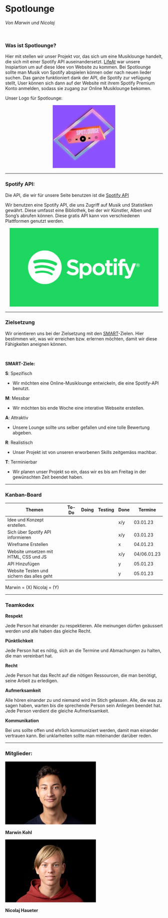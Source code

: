 # Spotlounge 
_Von Marwin und Nicolaj_

<br>

### Was ist Spotlounge?

Hier mit stellen wir unser Projekt vor, das sich um eine Musiklounge handelt, die sich mit einer Spotify API auseinandersetzt. [LifeAt](https://lifeat.io/) war unsere Inspiartion um auf diese Idee von Website zu kommen. Bei Spotlounge sollte man Musik von Spotify abspielen können oder nach neuen lieder suchen. Das ganze funktioniert dank der API, die Spotify zur vefügung stellt, User können sich dann auf der Website mit ihrem Spotify Premium Konto anmelden, sodass sie zugang zur Online Musiklounge bekomen.

Unser Logo für Spotlounge:

<center><img src="Client/src/Images/Logo.jpg" alt="Logo von Spotlounge" width="200" height="200"></center>

---

### Spotify API:

Die API, die wir für unsere Seite benutzen ist die [Spotify API](https://developer.spotify.com/discover/)

Wir benutzen eine Spotify API, die uns Zugriff auf Musik und Statistiken gewährt. Diese umfasst eine Bibliothek, bei der wir Künstler, Alben und Song’s abrufen können. Diese gratis API kann von verschiedenen Plattformen genutzt werden.

<center><img src="Client/src/Images/Spotify_Bild.png" alt="Logo von Spotlounge" height="250"></center>

---

### Zielsetzung

Wir orientieren uns bei der Zielsetzung mit den [SMART](https://kommunalwiki.boell.de/index.php/SMART-Ziele#:~:text=SMART%20ist%20die%20Abkürzung%20für,attraktiv%2C%20realistisch%20und%20terminiert%20sein.)-Zielen. Hier bestimmen wir, was wir erreichen bzw. erlernen möchten, damit wir diese Fähigkeiten aneignen können.

<br>

**SMART-Ziele:**  

**S**: Spezifisch 
- Wir möchten eine Online-Musiklounge entwickeln, die eine Spotify-API benutzt.

**M**: Messbar
- Wir möchten bis ende Woche eine interative Webseite erstellen.

**A**: Attraktiv
- Unsere Lounge sollte uns selber gefallen und eine tolle Bewertung abgeben.

**R**: Realistisch
- Unser Projekt ist von unseren erworbenen Skills zeitgemäss machbar.

**T**: Terminierbar
- Wir planen unser Projekt so ein, dass wir es bis am Freitag in der gewünschten Zeit beendet haben.

---

### Kanban-Board

| Themen                                    | To-Do | Doing | Testing | Done  | Termine |
|-------------------------------------------|-------|-------|---------|------ |---------|
| Idee und Konzept erstellen.               |       |       |         |  x/y  |03.01.23 |
| Sich über Spotify API informieren         |       |       |         |  x/y  |03.01.23 |
| Wireframe Erstellen                       |       |       |         |   x   |04.01.23 |
| Website umsetzen mit HTML, CSS und JS     |       |       |         |  x/y  |04/06.01.23|
| API Hinzufügen                            |       |       |         |   y   |05.01.23 |
| Website Testen und sichern das alles geht |       |       |         |   y   |05.01.23 |  

Marwin = (X)
Nicolaj = (Y)

---

### Teamkodex

**Respekt**

Jede Person hat einander zu respektieren. Alle meinungen dürfen geäussert werden und alle haben das gleiche Recht.

**Pünktlichkeit**

Jede Person hat es nötig, sich an die Termine und Abmachungen zu halten, die man vereinbart hat.

**Recht**

Jede Person hat das Recht auf die nötigen Ressourcen, die man benötigt, seine Arbeit zu erledigen. 

**Aufmerksamkeit**

Alle hören einander zu und niemand wird im Stich gelassen. Alle, die was zu sagen haben, warten bis die sprechende Person sein Anliegen beendet hat. Jede Person verdient die gleiche Aufmerksamkeit.

**Kommunikation**

Bei uns sollte offen und ehrlich kommuniziert werden, damit man einander vertrauen kann. Bei unklarheiten sollte man miteinander darüber reden.

---

### Mitglieder:

<img src="Client/src/Images/Kohl_Marwin_small.jpg" alt="Marwin Kohl Mitglied" width="290" height="200">

**Marwin Kohl**

<img src="Client/src/Images/Haueter_Nicolaj_small.jpg" alt="Nicolaj Haueter Mitglied" width="290" height="200">

**Nicolaj Haueter** 